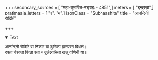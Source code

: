 +++
secondary_sources = [ "महा-सुभाषित-सङ्ग्रहः - 4851",]
meters = [ "इन्द्रवज्रा",]
pratimaala_letters = [ "र", "य",]
jsonClass = "Subhaashita"
title = "आनन्दिनी रोदिति"

+++

<details open><summary>Text</summary>

आनन्दिनी रोदिति वा निकामं या दुःखिता हास्यरसं विधत्ते।  
रक्ता विरक्ता विरता रता च दुर्लक्ष्यचित्ता खलु वाणिनी या॥
</details>
